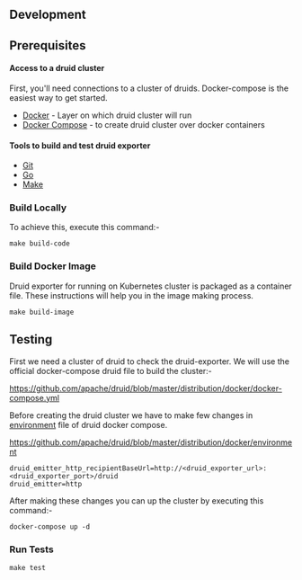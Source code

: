 ## Development

## Prerequisites

#### Access to a druid cluster

First, you'll need connections to a cluster of druids. Docker-compose is the easiest way to get started.

- [Docker](https://docs.docker.com/engine/install/) - Layer on which druid cluster will run
- [Docker Compose](https://docs.docker.com/compose/install/) - to create druid cluster over docker containers

#### Tools to build and test druid exporter

- [Git](https://git-scm.com/downloads)
- [Go](https://golang.org/dl/)
- [Make](https://www.gnu.org/software/make/manual/make.html)

### Build Locally

To achieve this, execute this command:-

```shell
make build-code
```

### Build Docker Image

Druid exporter for running on Kubernetes cluster is packaged as a container file. These instructions will help you in the image making process.

```shell
make build-image
```

## Testing

First we need a cluster of druid to check the druid-exporter. We will use the official docker-compose druid file to build the cluster:-

https://github.com/apache/druid/blob/master/distribution/docker/docker-compose.yml

Before creating the druid cluster we have to make few changes in [environment](https://github.com/apache/druid/blob/master/distribution/docker/environment) file of druid docker compose.

https://github.com/apache/druid/blob/master/distribution/docker/environment

```properties
druid_emitter_http_recipientBaseUrl=http://<druid_exporter_url>:<druid_exporter_port>/druid
druid_emitter=http
```

After making these changes you can up the cluster by executing this command:-

```
docker-compose up -d
```

### Run Tests

```shell
make test
```
